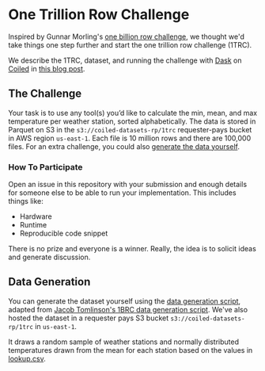 # One Trillion Row Challenge

Inspired by Gunnar Morling's [one billion row challenge](https://github.com/gunnarmorling/1brc), we thought we'd take things one step further and start the one trillion row challenge (1TRC).

We describe the 1TRC, dataset, and running the challenge with [Dask](https://www.dask.org/) on [Coiled](https://www.coiled.io/) in [this blog post](https://medium.com/coiled-hq/one-trillion-row-challenge-5bfd4c3b8aef).

## The Challenge

Your task is to use any tool(s) you’d like to calculate the min, mean, and max temperature per weather station, sorted alphabetically. The data is stored in Parquet on S3 in the `s3://coiled-datasets-rp/1trc` requester-pays bucket in AWS region `us-east-1`. Each file is 10 million rows and there are 100,000 files. For an extra challenge, you could also [generate the data yourself](#Data-Generation).

### How To Participate

Open an issue in this repository with your submission and enough details for someone else to be able to run your implementation. This includes things like:

- Hardware
- Runtime
- Reproducible code snippet

There is no prize and everyone is a winner. Really, the idea is to solicit ideas and generate discussion.

## Data Generation

You can generate the dataset yourself using the [data generation script](generate_data.py), adapted from [Jacob Tomlinson's 1BRC data generation script](https://github.com/gunnarmorling/1brc/discussions/487). We've also hosted the dataset in a requester pays S3 bucket `s3://coiled-datasets-rp/1trc` in `us-east-1`. 

It draws a random sample of weather stations and normally distributed temperatures drawn from the mean for each station based on the values in [lookup.csv](lookup.csv).

